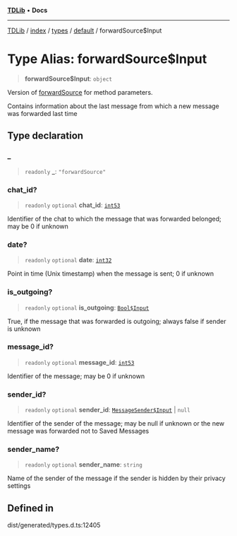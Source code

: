 [**TDLib**](../../../../../../README.md) • **Docs**

***

[TDLib](../../../../../../modules.md) / [index](../../../../../README.md) / [types](../../../README.md) / [default](../README.md) / forwardSource$Input

# Type Alias: forwardSource$Input

> **forwardSource$Input**: `object`

Version of [forwardSource](forwardSource-1.md) for method parameters.

Contains information about the last message from which a new message was forwarded last time

## Type declaration

### \_

> `readonly` **\_**: `"forwardSource"`

### chat\_id?

> `readonly` `optional` **chat\_id**: [`int53`](int53-1.md)

Identifier of the chat to which the message that was forwarded belonged; may be 0 if unknown

### date?

> `readonly` `optional` **date**: [`int32`](int32-1.md)

Point in time (Unix timestamp) when the message is sent; 0 if unknown

### is\_outgoing?

> `readonly` `optional` **is\_outgoing**: [`Bool$Input`](Bool$Input.md)

True, if the message that was forwarded is outgoing; always false if sender is unknown

### message\_id?

> `readonly` `optional` **message\_id**: [`int53`](int53-1.md)

Identifier of the message; may be 0 if unknown

### sender\_id?

> `readonly` `optional` **sender\_id**: [`MessageSender$Input`](MessageSender$Input.md) \| `null`

Identifier of the sender of the message; may be null if unknown or the new message was forwarded not to Saved Messages

### sender\_name?

> `readonly` `optional` **sender\_name**: `string`

Name of the sender of the message if the sender is hidden by their privacy settings

## Defined in

dist/generated/types.d.ts:12405
